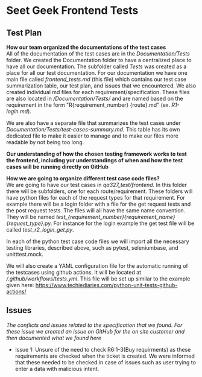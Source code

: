 # Seet Geek Frontend Tests

## Test Plan

**How our team organized the documentations of the test cases**  
All of the documentation of the test cases are in the *Documentation/Tests* folder. We created the Documentation folder to have a centralized place to have all our documentation. The subfolder called *Tests* was created as a place for all our test documentation. For our documentation we have one main file called *frontend_tests.md* (this file) which contains our test case summarization table, our test plan, and issues that we encountered. We also created individual md files for each requirement/specification. These files are also located in */Documentation/Tests/* and are named based on the requirement in the form "R{requirement_number} {route}.md" (ex. *R1-login.md*). 

We are also have a separate file that summarizes the test cases under *Documentation/Tests/test-cases-summary.md*. This table has its own dedicated file to make it easier to manage and to make our files more readable by not being too long. 


**Our understanding of how the chosen testing framework works to test the frontend, including yur understandings of when and how the test cases will be running directly on GitHub**

**How we are going to organize different test case code files?**  
We are going to have our test cases in *qa327_test/frontend*.  In this folder there will be  subfolders, one for each route/requirement. These folders will have python files for each of the request types for that requirement. For example there will be a login folder with a file for the get request tests and the post request tests. The files will all have the same name convention. They will be named *test_{requirement_number}_{requirement_name}_{request_type}*.py. For instance for the login example the get test file will be called *test_r2_login_get.py*.

In each of the python test case code files we will import all the necessary testing libraries, described above, such as pytest, seleniumbase, and unitttest.mock.

We will also create a YAML configuration file for the automatic running of the testcases using github actions. It will be located at */.github/workflows/tests.yml*. This file will be set up similar to the example given here: https://www.techiediaries.com/python-unit-tests-github-actions/



## Issues
*The conflicts and issues related to the specification that we found. For these issue we created an issue on GitHub for the on site customer and then documented what we found here*
- Issue 1: Unsure of the need to check R6:1-3(Buy requirments) as these requirements are checked when the ticket is created. We were informed that these needed to be checked in case of issues such as user trying to enter a data with malicious intent. 
